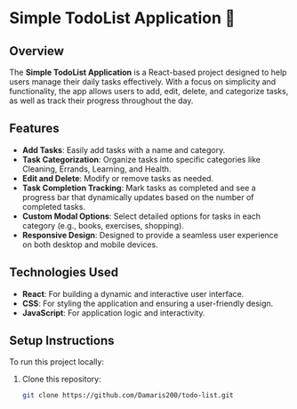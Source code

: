 # Simple TodoList Application 📝

## Overview  
The **Simple TodoList Application** is a React-based project designed to help users manage their daily tasks effectively. With a focus on simplicity and functionality, the app allows users to add, edit, delete, and categorize tasks, as well as track their progress throughout the day.  


## Features  
- **Add Tasks**: Easily add tasks with a name and category.  
- **Task Categorization**: Organize tasks into specific categories like Cleaning, Errands, Learning, and Health.  
- **Edit and Delete**: Modify or remove tasks as needed.  
- **Task Completion Tracking**: Mark tasks as completed and see a progress bar that dynamically updates based on the number of completed tasks.  
- **Custom Modal Options**: Select detailed options for tasks in each category (e.g., books, exercises, shopping).  
- **Responsive Design**: Designed to provide a seamless user experience on both desktop and mobile devices.  


## Technologies Used  
- **React**: For building a dynamic and interactive user interface.  
- **CSS**: For styling the application and ensuring a user-friendly design.  
- **JavaScript**: For application logic and interactivity.  


## Setup Instructions  
To run this project locally:  
1. Clone this repository:  
   ```bash
   git clone https://github.com/Damaris200/todo-list.git
